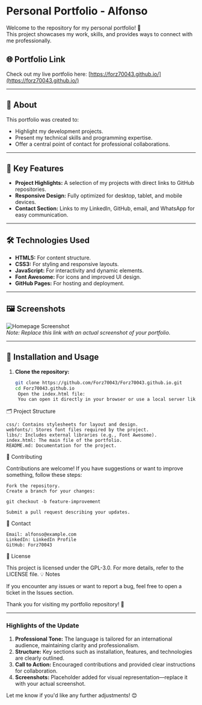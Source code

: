 # Personal Portfolio - Alfonso

Welcome to the repository for my personal portfolio! 🎉  
This project showcases my work, skills, and provides ways to connect with me professionally.

## 🌐 Portfolio Link
Check out my live portfolio here: [https://forz70043.github.io/](https://forz70043.github.io/)

---

## 📖 About
This portfolio was created to:
- Highlight my development projects.
- Present my technical skills and programming expertise.
- Offer a central point of contact for professional collaborations.

---

## 🚀 Key Features
- **Project Highlights:** A selection of my projects with direct links to GitHub repositories.
- **Responsive Design:** Fully optimized for desktop, tablet, and mobile devices.
- **Contact Section:** Links to my LinkedIn, GitHub, email, and WhatsApp for easy communication.

---

## 🛠️ Technologies Used
- **HTML5:** For content structure.
- **CSS3:** For styling and responsive layouts.
- **JavaScript:** For interactivity and dynamic elements.
- **Font Awesome:** For icons and improved UI design.
- **GitHub Pages:** For hosting and deployment.

---

## 🖼️ Screenshots
![Homepage Screenshot](https://via.placeholder.com/800x400?text=Portfolio+Screenshot)  
_Note: Replace this link with an actual screenshot of your portfolio._

---

## 🧰 Installation and Usage
1. **Clone the repository:**
   ```bash
   git clone https://github.com/Forz70043/Forz70043.github.io.git
   cd Forz70043.github.io
    Open the index.html file:
    You can open it directly in your browser or use a local server like Live Server for testing.

🗂️ Project Structure

    css/: Contains stylesheets for layout and design.
    webfonts/: Stores font files required by the project.
    libs/: Includes external libraries (e.g., Font Awesome).
    index.html: The main file of the portfolio.
    README.md: Documentation for the project.

🤝 Contributing

Contributions are welcome! If you have suggestions or want to improve something, follow these steps:

    Fork the repository.
    Create a branch for your changes:

    git checkout -b feature-improvement

    Submit a pull request describing your updates.

📧 Contact

    Email: alfonso@example.com
    LinkedIn: LinkedIn Profile
    GitHub: Forz70043

📜 License

This project is licensed under the GPL-3.0. For more details, refer to the LICENSE file.
💡 Notes

If you encounter any issues or want to report a bug, feel free to open a ticket in the Issues section.

Thank you for visiting my portfolio repository! 🌟


---

### **Highlights of the Update**
1. **Professional Tone:** The language is tailored for an international audience, maintaining clarity and professionalism.
2. **Structure:** Key sections such as installation, features, and technologies are clearly outlined.
3. **Call to Action:** Encouraged contributions and provided clear instructions for collaboration.
4. **Screenshots:** Placeholder added for visual representation—replace it with your actual screenshot.

Let me know if you'd like any further adjustments! 😊